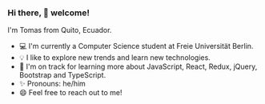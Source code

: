 ### Hi there, 👋  welcome!

I'm Tomas from Quito, Ecuador.

- 💻  I'm currently a Computer Science student at Freie Universität Berlin.
- 💡  I like to explore new trends and learn new technologies.
- 🌱  I'm on track for learning more about JavaScript, React, Redux, jQuery, Bootstrap and TypeScript.
- ✨ Pronouns: he/him
- 😄  Feel free to reach out to me!
